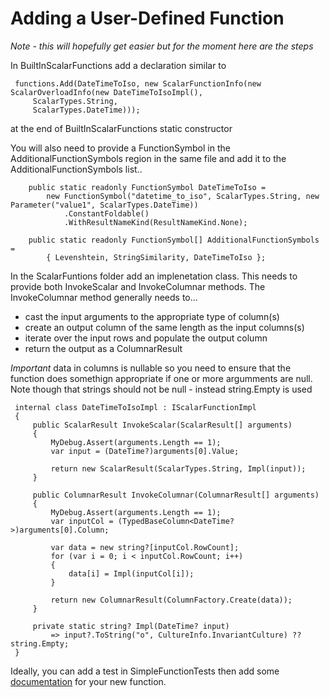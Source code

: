 # Adding a User-Defined Function

*Note - this will hopefully get easier but for the moment here are the steps*

In BuiltInScalarFunctions add a declaration similar to 
```CSharp
 functions.Add(DateTimeToIso, new ScalarFunctionInfo(new ScalarOverloadInfo(new DateTimeToIsoImpl(),
     ScalarTypes.String,
     ScalarTypes.DateTime)));
```
at the end of BuiltInScalarFunctions static constructor

You will also need to provide a FunctionSymbol in the AdditionalFunctionSymbols region in the same file and add it to the AdditionalFunctionSymbols list..

```CSharp
    public static readonly FunctionSymbol DateTimeToIso =
        new FunctionSymbol("datetime_to_iso", ScalarTypes.String, new Parameter("value1", ScalarTypes.DateTime))
            .ConstantFoldable()
            .WithResultNameKind(ResultNameKind.None);

    public static readonly FunctionSymbol[] AdditionalFunctionSymbols =
        { Levenshtein, StringSimilarity, DateTimeToIso };
```


In the ScalarFuntions folder add an implenetation class.  This needs to provide both InvokeScalar and InvokeColumnar methods.  The InvokeColumnar method generally needs to...
- cast the input arguments to the appropriate type of column(s)
- create an output column of the same length as the input columns(s)
- iterate over the input rows and populate the output column
- return the output as a ColumnarResult

*Important* data in columns is nullable so you need to ensure that the function does somethign appropriate if one or more argumments are null. Note though that strings should not be null - instead string.Empty is used 

```CSharp
 internal class DateTimeToIsoImpl : IScalarFunctionImpl
 {
     public ScalarResult InvokeScalar(ScalarResult[] arguments)
     {
         MyDebug.Assert(arguments.Length == 1);
         var input = (DateTime?)arguments[0].Value;

         return new ScalarResult(ScalarTypes.String, Impl(input));
     }

     public ColumnarResult InvokeColumnar(ColumnarResult[] arguments)
     {
         MyDebug.Assert(arguments.Length == 1);
         var inputCol = (TypedBaseColumn<DateTime?>)arguments[0].Column;

         var data = new string?[inputCol.RowCount];
         for (var i = 0; i < inputCol.RowCount; i++)
         {
             data[i] = Impl(inputCol[i]);
         }

         return new ColumnarResult(ColumnFactory.Create(data));
     }

     private static string? Impl(DateTime? input)
         => input?.ToString("o", CultureInfo.InvariantCulture) ?? string.Empty;
 }
```
Ideally, you can add a test in SimpleFunctionTests then add some [documentation](additionalFunctions.md) for your new function.

